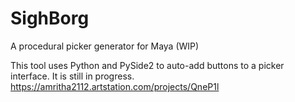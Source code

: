 # SighBorg
A procedural picker generator for Maya (WIP)

This tool uses Python and PySide2 to auto-add buttons to a picker interface. It is still in progress.
https://amritha2112.artstation.com/projects/QneP1l
